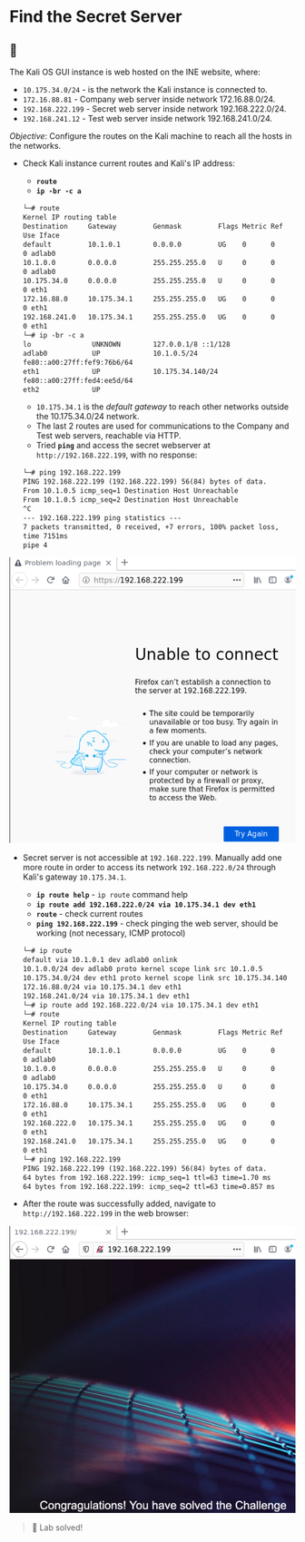 # Find the Secret Server

## 🔬

The Kali OS GUI instance is web hosted on the INE website, where:

- `10.175.34.0/24` - is the network the Kali instance is connected to.
- `172.16.88.81` - Company web server inside network 172.16.88.0/24.
- `192.168.222.199` - Secret web server inside network 192.168.222.0/24.
- `192.168.241.12` - Test web server inside network 192.168.241.0/24.

*Objective*: Configure the routes on the Kali machine to reach all the hosts in the networks.

- Check Kali instance current routes and Kali's IP address:

  - **`route`**
  - **`ip -br -c a`**

   ```shell
  └─# route
  Kernel IP routing table
  Destination     Gateway         Genmask         Flags Metric Ref    Use Iface
  default         10.1.0.1        0.0.0.0         UG    0      0        0 adlab0
  10.1.0.0        0.0.0.0         255.255.255.0   U     0      0        0 adlab0
  10.175.34.0     0.0.0.0         255.255.255.0   U     0      0        0 eth1
  172.16.88.0     10.175.34.1     255.255.255.0   UG    0      0        0 eth1
  192.168.241.0   10.175.34.1     255.255.255.0   UG    0      0        0 eth1
  └─# ip -br -c a
  lo               UNKNOWN        127.0.0.1/8 ::1/128 
  adlab0           UP             10.1.0.5/24 fe80::a00:27ff:fef9:76b6/64 
  eth1             UP             10.175.34.140/24 fe80::a00:27ff:fed4:ee5d/64 
  eth2             UP 
   ```

  - `10.175.34.1` is the *default gateway* to reach other networks outside the 10.175.34.0/24 network.
  - The last 2 routes are used for communications to the Company and Test web servers, reachable via HTTP.
  - Tried **`ping`** and access the secret webserver at `http://192.168.222.199`, with no response:

  ```shell
  └─# ping 192.168.222.199
  PING 192.168.222.199 (192.168.222.199) 56(84) bytes of data.
  From 10.1.0.5 icmp_seq=1 Destination Host Unreachable
  From 10.1.0.5 icmp_seq=2 Destination Host Unreachable
  ^C
  --- 192.168.222.199 ping statistics ---
  7 packets transmitted, 0 received, +7 errors, 100% packet loss, time 7151ms
  pipe 4
  ```

![](.gitbook/assets/image-20220224111826243.png)

- Secret server is not accessible at `192.168.222.199`. Manually add one more route in order to access its network `192.168.222.0/24` through Kali's gateway `10.175.34.1`.

  - **`ip route help`** - `ip route` command help
  - **`ip route add 192.168.222.0/24 via 10.175.34.1 dev eth1`**
  - **`route`** - check current routes
  - **`ping 192.168.222.199`** - check pinging the web server, should be working (not necessary, ICMP protocol)

   ```shell
  └─# ip route
  default via 10.1.0.1 dev adlab0 onlink 
  10.1.0.0/24 dev adlab0 proto kernel scope link src 10.1.0.5 
  10.175.34.0/24 dev eth1 proto kernel scope link src 10.175.34.140 
  172.16.88.0/24 via 10.175.34.1 dev eth1 
  192.168.241.0/24 via 10.175.34.1 dev eth1 
  └─# ip route add 192.168.222.0/24 via 10.175.34.1 dev eth1
  └─# route           
  Kernel IP routing table
  Destination     Gateway         Genmask         Flags Metric Ref    Use Iface
  default         10.1.0.1        0.0.0.0         UG    0      0        0 adlab0
  10.1.0.0        0.0.0.0         255.255.255.0   U     0      0        0 adlab0
  10.175.34.0     0.0.0.0         255.255.255.0   U     0      0        0 eth1
  172.16.88.0     10.175.34.1     255.255.255.0   UG    0      0        0 eth1
  192.168.222.0   10.175.34.1     255.255.255.0   UG    0      0        0 eth1
  192.168.241.0   10.175.34.1     255.255.255.0   UG    0      0        0 eth1
  └─# ping 192.168.222.199                                  
  PING 192.168.222.199 (192.168.222.199) 56(84) bytes of data.
  64 bytes from 192.168.222.199: icmp_seq=1 ttl=63 time=1.70 ms
  64 bytes from 192.168.222.199: icmp_seq=2 ttl=63 time=0.857 ms
   ```

- After the route was successfully added, navigate to `http://192.168.222.199` in the web browser:

![](.gitbook/assets/image-20220224113119068.png)

> 📍 Lab solved!
